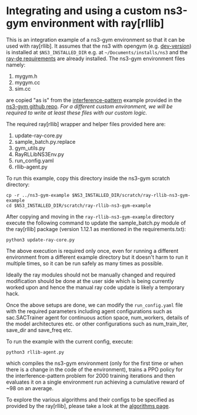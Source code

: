 # Integrating and using a custom ns3-gym environment with ray\[rllib\]

This is an integration example of a ns3-gym environment so that it can be used with ray\[rllib\]. It assumes that the ns3 with opengym (e.g. [dev-version](https://github.com/tkn-tub/ns3-gym)) is installed at `$NS3_INSTALLED_DIR` e.g. at `~/Documents/installs/ns3` and the [ray-de requirements](../../requirements.txt) are already installed. The ns3-gym environment files namely:

1. mygym.h
2. mygym.cc
3. sim.cc

are copied "as is" from the [interference-pattern](https://github.com/tkn-tub/ns3-gym/tree/master/scratch/interference-pattern) example provided in the [ns3-gym github repo](https://github.com/tkn-tub/ns3-gym). *For a different custom environment, we will be required to write at least these files with our custom logic.*

The required ray\[rllib\] wrapper and helper files provided here are:

1. update-ray-core.py
2. sample_batch.py.replace
3. gym_utils.py
4. RayRLLibNS3Env.py
5. run_config.yaml
6. rllib-agent.py

To run this example, copy this directory inside the ns3-gym scratch directory:
```
cp -r ../ns3-gym-example $NS3_INSTALLED_DIR/scratch/ray-rllib-ns3-gym-example
cd $NS3_INSTALLED_DIR/scratch/ray-rllib-ns3-gym-example
```

After copying and moving in the `ray-rllib-ns3-gym-example` directory execute the following command to update the sample_batch.py module of the  ray\[rllib\] package (version 1.12.1 as mentioned in the requirements.txt):

```
python3 update-ray-core.py
```

The above execution is required only once, even for running a different environment from a different example directory but it doesn't harm to run it multiple times, so it can be run safely as many times as possible.

Ideally the ray modules should not be manually changed and required modification should be done at the user side which is being currently worked upon and hence the manual ray code update is likely a temporary hack.

Once the above setups are done, we can modify the `run_config.yaml` file with the required parameters including agent configurations such as sac.SACTrainer agent for continuous action space, num_workers, details of the model architectures etc. or other configurations such as num_train_iter, save_dir and save_freq etc.

To run the example with the current config, execute:

```
python3 rllib-agent.py
```

which compiles the ns3-gym environment (only for the first time or when there is a change in the code of the environment), trains a PPO policy for the interference-pattern problem for 2000 training iterations and then evaluates it on a single environment run achieving a cumulative reward of \~98 on an average.

To explore the various algorithms and their configs to be specified as provided by the ray\[rllib\], please take a look at the [algorithms page](https://docs.ray.io/en/latest/rllib/rllib-algorithms.html).